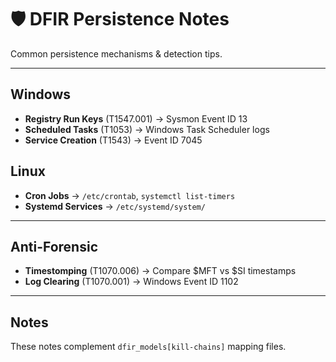 # 🛡️ DFIR Persistence Notes

Common persistence mechanisms & detection tips.

---

## Windows
- **Registry Run Keys** (T1547.001) → Sysmon Event ID 13  
- **Scheduled Tasks** (T1053) → Windows Task Scheduler logs  
- **Service Creation** (T1543) → Event ID 7045  

## Linux
- **Cron Jobs** → `/etc/crontab`, `systemctl list-timers`  
- **Systemd Services** → `/etc/systemd/system/`  

---

## Anti-Forensic
- **Timestomping** (T1070.006) → Compare $MFT vs $SI timestamps  
- **Log Clearing** (T1070.001) → Windows Event ID 1102  

---

## Notes
These notes complement `dfir_models[kill-chains]` mapping files.
